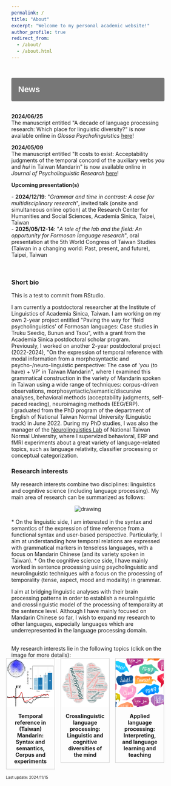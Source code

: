 ```yaml
---
permalink: /
title: "About"
excerpt: "Welcome to my personal academic website!"
author_profile: true
redirect_from: 
  - /about/
  - /about.html
---
```


<br>
<style>
.collapsible {
  background-color: #777;
  color: white;
  cursor: pointer;
  padding: 18px;
  width: 100%;
  border: none;
  text-align: left;
  outline: none;
  border-radius: 4px;
  font-size: 22px;
}

.active, .collapsible:hover {
  background-color: #555;
}

.collapsible:after {
  content: '\002B';
  color: white;
  font-weight: bold;
  float: right;
  margin-left: 5px;
}

.active:after {
  content: "\2212";
}

.content {
  padding: 0 18px;
  max-height: 0;
  overflow: hidden;
  transition: max-height 0.4s ease-out;
  background-color: #eeeeee;
  color: #e06666;
  border-left: solid #777 4px;
  border-radius: 4px;
  font-size: 18px;
}
</style>

<body>
<button class="collapsible"><b>News</b></button>
<div class="content">
<br>
<p><b>2024/06/25</b><br>The manuscript entitled "A decade of language processing research: Which place for linguistic diversity?" is now available online in <i>Glossa Psycholinguistics</i> <a href="https://doi.org/10.5070/G60111432" target="_blank">here</a>!
</p>
<p><b>2024/05/09</b><br>The manuscript entitled "It costs to exist: Acceptability judgments of the temporal concord of the auxiliary verbs <i>you</i> and <i>hui</i> in Taiwan Mandarin" is now available online in <i>Journal of Psycholinguistic Research</i> <a href="https://doi.org/10.1007/s10936-024-10086-5" target="_blank">here</a>!
</p>
<p><b>Upcoming presentation(s)</b></p>
<p>
- <b>2024/12/19</b>: "<i>Grammar and time in contrast: A case for multidisciplinary research</i>", invited talk (onsite and simultaneous online option) at the Research Center for Humanities and Social Sciences, Academia Sinica, Taipei, Taiwan
<br>
- <b>2025/05/12-14</b>: "<i>A tale of the lab and the field: An opportunity for Formosan language research</i>", oral presentation at the 5th World Congress of Taiwan Studies (Taiwan in a changing world: Past, present, and future), Taipei, Taiwan
<br>
</p>
</div>



<script>
var coll = document.getElementsByClassName("collapsible");
var i;

for (i = 0; i < coll.length; i++) {
  coll[i].addEventListener("click", function() {
    this.classList.toggle("active");
    var content = this.nextElementSibling;
    if (content.style.maxHeight){
      content.style.maxHeight = null;
    } else {
      content.style.maxHeight = content.scrollHeight + "px";
    } 
  });
}
</script>
</body>

<br>

### Short bio

This is a test to commit from RStudio.

I am currently a postdoctoral researcher at the Institute of Linguistics of Academia Sinica, Taiwan. I am working on my own 2-year project entitled "Paving the way for 'field psycholinguistics' of Formosan languages: Case studies in Truku Seediq, Bunun and Tsou", with a grant from the Academia Sinica postdoctoral scholar program. 
<br>
Previously, I worked on another 2-year postdoctoral project (2022-2024), "On the expression of temporal reference with modal information from a morphosyntactic and psycho-/neuro-linguistic perspective: The case of '<i>you</i> (to have) + VP' in Taiwan Mandarin", where I examined this grammatical construction in the variety of Mandarin spoken in Taiwan using a wide range of techniques: corpus-driven observations, morphosyntactic/semantic/discursive analyses, behavioral methods (acceptability judgments, self-paced reading), neuroimaging methods (EEG/ERP).
<br>
I graduated from the PhD program of the department of English of National Taiwan Normal University (Linguistic track) in June 2022. During my PhD studies, I was also the manager of the <a href="https://sites.google.com/view/neurolinguisticslabntnu" target="_blank">Neurolinguistics Lab</a> of National Taiwan Normal University, where I supervized behavioral, ERP and fMRI experiments about a great variety of language-related topics, such as language relativity, classifier processing or conceptual categorization.

### Research interests

My research interests combine two disciplines: linguistics and cognitive science (including language processing). My main area of research can be summarized as follows:
<br>
<center>
<img src="https://aymeric-collart.github.io/images/GeneralResearch.jpg" alt="drawing" width="75%"/>
</center>
<br>
* On the linguistic side, I am interested in the syntax and semantics of the expression of time reference from a functional syntax and user-based perspective. Particularly, I aim at understanding how temporal relations are expressed with grammatical markers in tenseless languages, with a focus on Mandarin Chinese (and its variety spoken in Taiwan).
* On the cognitive science side, I have mainly worked in sentence processing using psycholinguistic and neurolinguistic techniques with a focus on the processing of temporality (tense, aspect, mood and modality) in grammar. 

I aim at bridging linguistic analyses with their brain processing patterns in order to establish a neurolinguistic and crosslinguistic model of the processing of temporality at the sentence level. Although I have mainly focused on Mandarin Chinese so far, I wish to expand my research to other languages, especially languages which are underrepresented in the language processing domain.

<br>
My research interests lie in the following  topics (click on the image for more details):


<style>

div.gallery {
  border: 1px solid #ccc;
}

div.gallery:hover {
  border: 1px solid #777;
}

div.gallery img {
  width: 100%;
  height: auto;
}

div.desc {
  padding: 12px;
  text-align: center;
}

* {
  box-sizing: border-box;
}

.container {
  display: grid; 
  grid-auto-rows: 1fr; 
  grid-template-columns: 32% 32% 32%; 
  grid-template-rows: auto auto auto; 
  gap: 15px 15px; 
  grid-template-areas: 
    "Project1 Project2 Project 3"; 
  justify-content: center; 
  justify-items: stretch; 
  align-items: stretch; 
}

</style>



<div class="container">
<div class="Project1">
  <div class="gallery">
    <a target="_blank" href="https://aymeric-collart.github.io/projects/1-Mandarin_Syntax_Semantics_Corpus_Experiments_Temporal/">
      <img src="./../images/Project1.png" width="200" height="200">
    </a>
    <div class="desc">
<b>Temporal reference in (Taiwan) Mandarin: Syntax and semantics, Corpus and experiments</b></div>
  </div>
</div>

<div class="Project2">
  <div class="gallery">
    <a target="_blank" href="https://aymeric-collart.github.io/projects/2-Crosslinguistic_Processing">
      <img src="./../images/Project2.png" width="250" height="250">
    </a>
    <div class="desc"><b>Crosslinguistic language processing: Linguistic and cognitive diversities of the mind</b></div>
  </div>
</div>

<div class="Project3">
  <div class="gallery">
    <a target="_blank" href="https://aymeric-collart.github.io/projects/3-Applied_language_processing/">
      <img src="./../images/Project3.png" width="200" height="200">
    </a>
    <div class="desc"><b>Applied language processing: Interpreting, and language learning and teaching</b></div>
  </div>
</div>

<br>
<font size="1">Last update: 2024/11/15</font>
